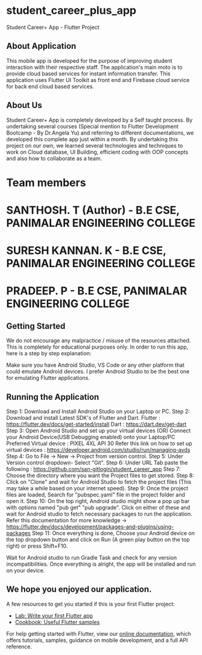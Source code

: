 # student_career_plus_app

Student Career+ App - Flutter Project 

## About Application

This mobile app is developed for the purpose of improving student interaction with their respective staff.
The application's main moto is to provide cloud based services for instant information transfer.
This application uses Flutter UI Toolkit as front end and Firebase cloud service for back end cloud based services.

## About Us

Student Career+ App is completely developed by a Self taught process. By undertaking several courses (Special mention to Flutter Development Bootcamp - By Dr.Angela Yu) and referring to different documentations, we developed this complete app just within a month. By undertaking this project on our own, we learned several technologies and techniques to work on Cloud database, UI Building, efficient coding with OOP concepts and also how to collaborate as a team.

# Team members

# SANTHOSH. T (Author) - B.E CSE, PANIMALAR ENGINEERING COLLEGE
# SURESH KANNAN. K - B.E CSE, PANIMALAR ENGINEERING COLLEGE
# PRADEEP. P - B.E CSE, PANIMALAR ENGINEERING COLLEGE

## Getting Started

We do not encourage any malpractice / misuse of the resources attached. This is completely for educational purposes only.
In order to run this app, here is a step by step explanation:

Make sure you have Android Studio, VS Code or any other platform that could emulate Android devices. I prefer Android Studio to be the best one for emulating Flutter applications.

## Running the Application

Step 1: Download and Install Android Studio on your Laptop or PC.
Step 2: Download and install Latest SDK's of Flutter and Dart. 
        Flutter : https://flutter.dev/docs/get-started/install
        Dart : https://dart.dev/get-dart
Step 3: Open Android Studio and set up your virtual devices (OR) Connect your Android Device(USB Debugging enabled) onto your Laptop/PC
        Preferred Virtual device : PIXEL 4XL API 30 
        Refer this link on how to set up virtual devices : https://developer.android.com/studio/run/managing-avds
Step 4: Go to File -> New -> Project from version control.
Step 5: Under Version control dropdown- Select "Git".
Step 6: Under URL Tab paste the following : https://github.com/san-gitlogin/student_career_app
Step 7: Choose the directory where you want the Project files to get stored.
Step 8: Click on "Clone" and wait for Android Studio to fetch the project files (This may take a while based on your internet speed).
Step 9: Once the project files are loaded, Search for "pubspec.yaml" file in the project folder and open it.
Step 10: On the top right, Android studio might show a pop up bar with options named "pub get" "pub upgrade". Click on either of these and wait for Android studio to fetch necessary packages to run the application. Refer this documentation for more knowledge -> https://flutter.dev/docs/development/packages-and-plugins/using-packages
Step 11: Once everything is done, Choose your Android device on the top dropdown button and click on Run (A green play button on the top right) or press Shift+F10.

Wait for Android studio to run Gradle Task and check for any version incompatibilities. Once everything is alright, the app will be installed and run on your device.

## We hope you enjoyed our application. 

A few resources to get you started if this is your first Flutter project:

- [Lab: Write your first Flutter app](https://flutter.dev/docs/get-started/codelab)
- [Cookbook: Useful Flutter samples](https://flutter.dev/docs/cookbook)

For help getting started with Flutter, view our
[online documentation](https://flutter.dev/docs), which offers tutorials,
samples, guidance on mobile development, and a full API reference.
